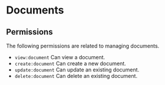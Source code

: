 # Documents

## Permissions

The following permissions are related to managing documents.

- `view:document` Can view a document.
- `create:document` Can create a new document.
- `update:document` Can update an existing document.
- `delete:document` Can delete an existing document.